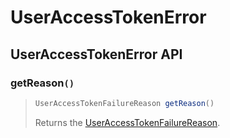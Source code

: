 # UserAccessTokenError

## UserAccessTokenError API

### getReason`()`

> ```java
> UserAccessTokenFailureReason getReason()
> ```
>
> Returns the [UserAccessTokenFailureReason](useraccesstokenfailurereason.md).
